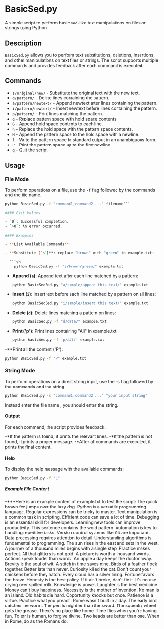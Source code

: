# BasicSed.py

A simple script to perform basic `sed`-like text manipulations on files or strings using Python.

## Description

`BasicSed.py` allows you to perform text substitutions, deletions, insertions, and other manipulations on text files or strings. The script supports multiple commands and provides feedback after each command is executed.

## Commands

- `s/original/new/` - Substitute the original text with the new text.
- `d/pattern/` - Delete lines containing the pattern.
- `a/pattern/newtext/` - Append newtext after lines containing the pattern.
- `i/pattern/newtext/` - Insert newtext before lines containing the pattern.
- `p/pattern/` - Print lines matching the pattern.
- `g` - Replace pattern space with hold space contents.
- `G` - Append hold space contents to each line.
- `h` - Replace the hold space with the pattern space contents.
- `H` - Append the pattern space to the hold space with a newline.
- `l` - Write the pattern space to standard output in an unambiguous form.
- `P` - Print the pattern space up to the first newline.
- `q` - Quit the script.

## Usage

### File Mode

To perform operations on a file, use the `-f` flag followed by the commands and the file name.

```bash
python BasicSed.py -f "command1;command2;..." filename```

#### Exit Values

- `0`: Successful completion.
- `>0`: An error occurred.
  
#### Examples

- **List Available Commands**:

- **Substitute (`s`)**: replace "brown" with "green" in example.txt:

  ```sh
	python BasicSed.py -f "s/brown/green/" example.txt
  ```

- **Append (`a`)**: Append text after each line matched by a pattern:

  ```sh
  python BasicSedSed.py "a/sample/append this text/" example.txt
  ```

- **Insert (`i`)**: Insert text before each line matched by a pattern on all lines:

  ```sh
  python BasicSedSed.py "i/sample/insert this text/" example.txt
  ```

- **Delete (`d`)**: Delete lines matching a pattern on lines:

  ```sh
  python BasicSed.py -f "d/data/" example.txt
  ```
  
- **Print ('p')**: Print lines containing "All" in example.txt:
  ```sh
  python BasicSed.py -f "p/All/" example.txt
  ```
-**Print all the content ('P'):
  ```sh
  python BasicSed.py -f "P" example.txt
  ```
  
### String Mode

To perform operations on a direct string input, use the -s flag followed by the commands and the string.
```bash
python BasicSed.py -s "command1;command2;..." "your input string"
```
Instead enter the file name , you should enter the string.

#### Output

For each command, the script provides feedback:

-*If the pattern is found, it prints the relevant lines.
-*If the pattern is not found, it prints a proper message.
-*After all commands are executed, it prints the final content.

#### Help
To display the help message with the available commands:
```bash
python BasicSed.py -f "L"
```

##### Example File Content
-***Here is an example content of example.txt to test the script:
The quick brown fox jumps over the lazy dog.
Python is a versatile programming language.
Regular expressions can be tricky to master.
Text manipulation is a common task in scripting.
Efficient code can save a lot of time.
Debugging is an essential skill for developers.
Learning new tools can improve productivity.
This sentence contains the word pattern.
Automation is key to handling repetitive tasks.
Version control systems like Git are important.
Data processing requires attention to detail.
Understanding algorithms is fundamental to programming.
The sun rises in the east and sets in the west.
A journey of a thousand miles begins with a single step.
Practice makes perfect.
All that glitters is not gold.
A picture is worth a thousand words.
Actions speak louder than words.
An apple a day keeps the doctor away.
Brevity is the soul of wit.
A stitch in time saves nine.
Birds of a feather flock together.
Better late than never.
Curiosity killed the cat.
Don't count your chickens before they hatch.
Every cloud has a silver lining.
Fortune favors the brave.
Honesty is the best policy.
If it ain't broke, don't fix it.
It's no use crying over spilled milk.
Knowledge is power.
Laughter is the best medicine.
Money can't buy happiness.
Necessity is the mother of invention.
No man is an island.
Old habits die hard.
Opportunity knocks but once.
Patience is a virtue.
Practice what you preach.
Rome wasn't built in a day.
The early bird catches the worm.
The pen is mightier than the sword.
The squeaky wheel gets the grease.
There's no place like home.
Time flies when you're having fun.
To err is human, to forgive divine.
Two heads are better than one.
When in Rome, do as the Romans do.



